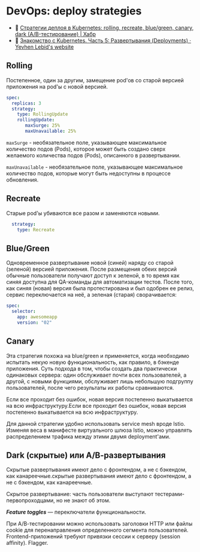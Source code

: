 # DevOps: deploy strategies

- :newspaper: [Стратегии деплоя в Kubernetes: rolling, recreate, blue/green, canary, dark (A/B-тестирование) | Хабр](https://habr.com/ru/companies/flant/articles/471620/)
- :newspaper: [Знакомство с Kubernetes. Часть 5: Развертывания (Deployments) · Yevhen Lebid's website](https://ealebed.github.io/posts/2018/знакомство-с-kubernetes-часть-5-deployments/)

## Rolling

Постепенное, один за другим, замещение pod'ов со старой версией приложения на pod'ы с новой версией.

```yaml
spec:
  replicas: 3
  strategy:
    type: RollingUpdate
    rollingUpdate:
       maxSurge: 25%
       maxUnavailable: 25%
```

`maxSurge` - необязательное поле, указывающее максимальное количество подов (Pods), которое может быть создано сверх желаемого количества подов (Pods), описанного в развертывании.

`maxUnavailable` - необязательное поле, указывающее максимальное количество подов, которые могут быть недоступны в процессе обновления.

## Recreate

Старые pod'ы убиваются все разом и заменяются новыми.

```yaml
  strategy:
    type: Recreate
```

## Blue/Green

Одновременное развертывание новой (синей) наряду со старой (зеленой) версией приложения. После размещения обеих версий обычные пользователи получают доступ к зеленой, в то время как синяя доступна для QA-команды для автоматизации тестов. После того, как синяя (новая) версия была протестирована и был одобрен ее релиз, сервис переключается на неё, а зеленая (старая) сворачивается:

```yaml
spec:
  selector:
    app: awesomeapp
    version: "02"
```

## Canary

Эта стратегия похожа на blue/green и применяется, когда необходимо испытать некую новую функциональность, как правило, в бэкенде приложения. Суть подхода в том, чтобы создать два практически одинаковых сервера: один обслуживает почти всех пользователей, а другой, с новыми функциями, обслуживает лишь небольшую подгруппу пользователей, после чего результаты их работы сравниваются.

Если все проходит без ошибок, новая версия постепенно выкатывается на всю инфраструктуру.Если все проходит без ошибок, новая версия постепенно выкатывается на всю инфраструктуру.

Для данной стратегии удобно использовать service mesh вроде Istio. Изменяя веса в манифесте виртуального шлюза Istio, можно управлять распределением трафика между этими двумя deployment'ами.

## Dark (скрытые) или А/В-развертывания

Скрытые развертывания имеют дело с фронтендом, а не с бэкендом, как канареечные.скрытые развертывания имеют дело с фронтендом, а не с бэкендом, как канареечные.

Скрытое развертывание: часть пользователи выступают тестерами-первопроходцами, но не знают об этом.

***Feature toggles*** — переключатели функциональности.

При А/В-тестировании можно использовать заголовки HTTP или файлы cookie для перенаправления определенного сегмента пользователей.  Frontend-приложений требуют привязки сессии к серверу (session affinity). Flagger.